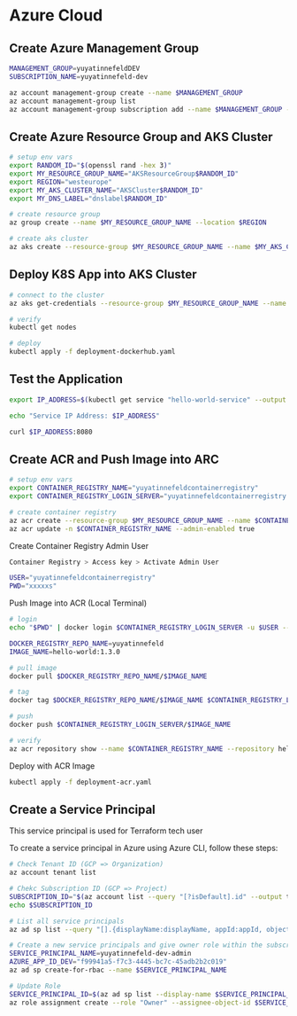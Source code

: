 # Azure Cloud

## <a name="azure-management-group"></a> Create Azure Management Group
```bash
MANAGEMENT_GROUP=yuyatinnefeldDEV
SUBSCRIPTION_NAME=yuyatinnefeld-dev

az account management-group create --name $MANAGEMENT_GROUP
az account management-group list
az account management-group subscription add --name $MANAGEMENT_GROUP --subscription $SUBSCRIPTION_NAME
```

## <a name="arg-aks"></a> Create Azure Resource Group and AKS Cluster
```bash
# setup env vars
export RANDOM_ID="$(openssl rand -hex 3)"
export MY_RESOURCE_GROUP_NAME="AKSResourceGroup$RANDOM_ID"
export REGION="westeurope"
export MY_AKS_CLUSTER_NAME="AKSCluster$RANDOM_ID"
export MY_DNS_LABEL="dnslabel$RANDOM_ID"

# create resource group
az group create --name $MY_RESOURCE_GROUP_NAME --location $REGION

# create aks cluster
az aks create --resource-group $MY_RESOURCE_GROUP_NAME --name $MY_AKS_CLUSTER_NAME --enable-managed-identity --node-count 1 --generate-ssh-keys
```

## <a name="aks-deploy"></a> Deploy K8S App into AKS Cluster
```bash
# connect to the cluster
az aks get-credentials --resource-group $MY_RESOURCE_GROUP_NAME --name $MY_AKS_CLUSTER_NAME

# verify
kubectl get nodes

# deploy
kubectl apply -f deployment-dockerhub.yaml
```

## Test the Application
```bash
export IP_ADDRESS=$(kubectl get service "hello-world-service" --output 'jsonpath={..status.loadBalancer.ingress[0].ip}')

echo "Service IP Address: $IP_ADDRESS"

curl $IP_ADDRESS:8080
```

## <a name="acr"></a> Create ACR and Push Image into ARC
```bash
# setup env vars
export CONTAINER_REGISTRY_NAME="yuyatinnefeldcontainerregistry"
export CONTAINER_REGISTRY_LOGIN_SERVER="yuyatinnefeldcontainerregistry.azurecr.io"

# create container registry
az acr create --resource-group $MY_RESOURCE_GROUP_NAME --name $CONTAINER_REGISTRY_NAME --sku Basic
az acr update -n $CONTAINER_REGISTRY_NAME --admin-enabled true
```

Create Container Registry Admin User
```bash
Container Registry > Access key > Activate Admin User

USER="yuyatinnefeldcontainerregistry"
PWD="xxxxxs"
```

Push Image into ACR (Local Terminal)
```bash
# login
echo "$PWD" | docker login $CONTAINER_REGISTRY_LOGIN_SERVER -u $USER --password-stdin

DOCKER_REGISTRY_REPO_NAME=yuyatinnefeld
IMAGE_NAME=hello-world:1.3.0

# pull image
docker pull $DOCKER_REGISTRY_REPO_NAME/$IMAGE_NAME

# tag
docker tag $DOCKER_REGISTRY_REPO_NAME/$IMAGE_NAME $CONTAINER_REGISTRY_LOGIN_SERVER/$IMAGE_NAME

# push
docker push $CONTAINER_REGISTRY_LOGIN_SERVER/$IMAGE_NAME

# verify
az acr repository show --name $CONTAINER_REGISTRY_NAME --repository hello-world
```

Deploy with ACR Image
```bash
kubectl apply -f deployment-acr.yaml
```

## <a name="service-principal"></a> Create a Service Principal

This service principal is used for Terraform tech user

To create a service principal in Azure using Azure CLI, follow these steps:
```bash
# Check Tenant ID (GCP => Organization)
az account tenant list

# Chekc Subscription ID (GCP => Project)
SUBSCRIPTION_ID="$(az account list --query "[?isDefault].id" --output tsv)"
echo $SUBSCRIPTION_ID

# List all service principals
az ad sp list --query "[].{displayName:displayName, appId:appId, objectId:objectId}"

# Create a new service principals and give owner role within the subscription
SERVICE_PRINCIPAL_NAME=yuyatinnefeld-dev-admin
AZURE_APP_ID_DEV="f99941a5-f7c3-4445-bc7c-45adb2b2c019"
az ad sp create-for-rbac --name $SERVICE_PRINCIPAL_NAME

# Update Role
SERVICE_PRINCIPAL_ID=$(az ad sp list --display-name $SERVICE_PRINCIPAL_NAME --query [].id --output tsv)
az role assignment create --role "Owner" --assignee-object-id $SERVICE_PRINCIPAL_ID --scope /subscriptions/$SUBSCRIPTION_ID
```